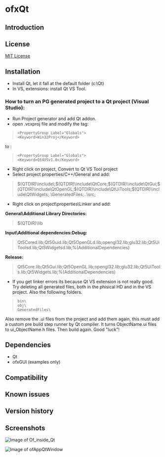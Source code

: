ofxQt
=====================================


Introduction
------------

License
-------
[MIT License](https://en.wikipedia.org/wiki/MIT_License)

Installation
------------

- Install Qt, let it fall at the default folder (c:\Qt)
- In VS, extensions: install Qt VS Tool.

### How to turn an PG generated project to a Qt project (Visual Studio): 
- Run Project generator and add Qt addon.
- open .vcxproj file and modify the tag:

>     <PropertyGroup Label="Globals">
>     <Keyword>Win32Proj</Keyword>

to :

>     <PropertyGroup Label="Globals">
>     <Keyword>Qt4VSv1.0</Keyword>

- Right click on project, Convert to Qt VS Tool project
- Select project properties/C++/General and add:

> $(QTDIR)\include\;$(QTDIR)\include\QtCore;$(QTDIR)\include\QtGui;$(QTDIR)\include\QtOpenGL;$(QTDIR)\include\QtUiTools;$(QTDIR)\include\QtWidgets;.\GeneratedFiles;..\src\;

- Right click on project\properties\Linker and add:

**General\Additional Library Directories:**
> $(QTDIR)\lib

**Input\Additional dependencies:Debug:**
> Qt5Cored.lib;Qt5Guid.lib;Qt5OpenGLd.lib;opengl32.lib;glu32.lib;Qt5UiToolsd.lib;Qt5Widgetsd.lib;%(AdditionalDependencies)

**Release:**
> Qt5Core.lib;Qt5Gui.lib;Qt5OpenGL.lib;opengl32.lib;glu32.lib;Qt5UiTools.lib;Qt5Widgets.lib;%(AdditionalDependencies)

- If you get linker errors its because Qt VS extension is not really good. Try deleting all generated files, both in the phisical HD and in the VS project. Also the following folders. 

>     bin\
>     obj\
>     GeneratedFiles\

Also remove the .ui files from the project and add them again, this must add a custom pre build step runner by Qt compiler. It turns ObjectName.ui files to ui_ObjectName.h files. Then build again. Good "luck"!


Dependencies
------------
- Qt
- ofxGUI (examples only)

Compatibility
------------


Known issues
------------

Version history
------------


Screenshots
------------
![Image of Of_inside_Qt](https://github.com/jordiexvision/ofxQt/blob/master/screenshots/Of_inside_Qt.png)

![Image of ofAppQtWindow](https://github.com/jordiexvision/ofxQt/blob/master/screenshots/ofAppQtWindow.png)
